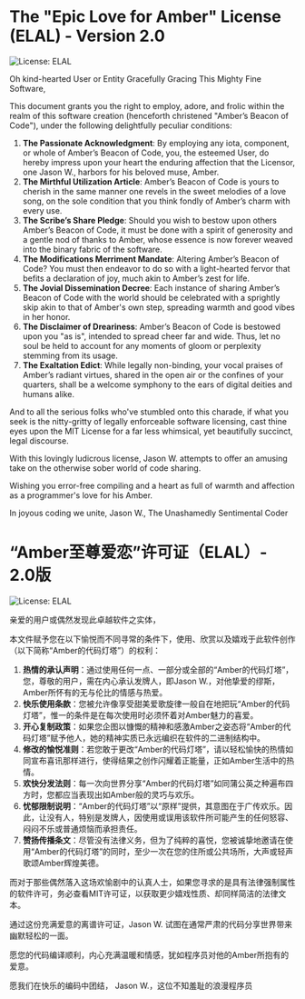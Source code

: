 # The "Epic Love for Amber" License (ELAL) - Version 2.0

![License:  ELAL](https://img.shields.io/badge/license-Epic%20Love%20for%20Amber-orange)

Oh kind-hearted User or Entity Gracefully Gracing This Mighty Fine Software,

This document grants you the right to employ, adore, and frolic within the realm of this software creation (henceforth christened "Amber’s Beacon of Code"), under the following delightfully peculiar conditions:

1. **The Passionate Acknowledgment**: By employing any iota, component, or whole of Amber’s Beacon of Code, you, the esteemed User, do hereby impress upon your heart the enduring affection that the Licensor, one Jason W., harbors for his beloved muse, Amber.
2. **The Mirthful Utilization Article**: Amber’s Beacon of Code is yours to cherish in the same manner one revels in the sweet melodies of a love song, on the sole condition that you think fondly of Amber’s charm with every use.
3. **The Scribe’s Share Pledge**: Should you wish to bestow upon others Amber’s Beacon of Code, it must be done with a spirit of generosity and a gentle nod of thanks to Amber, whose essence is now forever weaved into the binary fabric of the software.
4. **The Modifications Merriment Mandate**: Altering Amber’s Beacon of Code? You must then endeavor to do so with a light-hearted fervor that befits a declaration of joy, much akin to Amber’s zest for life.
5. **The Jovial Dissemination Decree**: Each instance of sharing Amber’s Beacon of Code with the world should be celebrated with a sprightly skip akin to that of Amber's own step, spreading warmth and good vibes in her honor.
6. **The Disclaimer of Dreariness**: Amber’s Beacon of Code is bestowed upon you "as is", intended to spread cheer far and wide. Thus, let no soul be held to account for any moments of gloom or perplexity stemming from its usage.
7. **The Exaltation Edict**: While legally non-binding, your vocal praises of Amber’s radiant virtues, shared in the open air or the confines of your quarters, shall be a welcome symphony to the ears of digital deities and humans alike.

And to all the serious folks who've stumbled onto this charade, if what you seek is the nitty-gritty of legally enforceable software licensing, cast thine eyes upon the MIT License for a far less whimsical, yet beautifully succinct, legal discourse.

With this lovingly ludicrous license, Jason W. attempts to offer an amusing take on the otherwise sober world of code sharing.

Wishing you error-free compiling and a heart as full of warmth and affection as a programmer's love for his Amber.

In joyous coding we unite,
Jason W., The Unashamedly Sentimental Coder

# “Amber至尊爱恋”许可证（ELAL）- 2.0版

![License:  ELAL](https://img.shields.io/badge/license-Epic%20Love%20for%20Amber-orange)

亲爱的用户或偶然发现此卓越软件之实体，

本文件赋予您在以下愉悦而不同寻常的条件下，使用、欣赏以及嬉戏于此软件创作（以下简称“Amber的代码灯塔”）的权利：

1. **热情的承认声明**：通过使用任何一点、一部分或全部的“Amber的代码灯塔”，您，尊敬的用户，需在内心承认发牌人，即Jason W.，对他挚爱的缪斯，Amber所怀有的无与伦比的情感与热爱。
2. **快乐使用条款**：您被允许像享受甜美爱歌旋律一般自在地把玩“Amber的代码灯塔”，惟一的条件是在每次使用时必须怀着对Amber魅力的喜爱。
3. **开心复制政策**：如果您企图以慷慨的精神和感激Amber之姿态将“Amber的代码灯塔”赋予他人，她的精神实质已永远编织在软件的二进制结构中。
4. **修改的愉悦准则**：若您敢于更改“Amber的代码灯塔”，请以轻松愉快的热情如同宣布喜讯那样进行，使得结果之创作闪耀着正能量，正如Amber生活中的热情。
5. **欢快分发法则**：每一次向世界分享“Amber的代码灯塔”如同蒲公英之种遍布四方时，您都应当表现出如Amber般的灵巧与欢乐。
6. **忧郁限制说明**：“Amber的代码灯塔”以“原样”提供，其意图在于广传欢乐。因此，让没有人，特别是发牌人，因使用或误用该软件所可能产生的任何怒容、闷闷不乐或普通烦恼而承担责任。
7. **赞扬传播条文**：尽管没有法律义务，但为了纯粹的喜悦，您被诚挚地邀请在使用“Amber的代码灯塔”的同时，至少一次在您的住所或公共场所，大声或轻声歌颂Amber辉煌美德。

而对于那些偶然落入这场欢愉剧中的认真人士，如果您寻求的是具有法律强制属性的软件许可，务必查看MIT许可证，以获取更少嬉戏性质、却同样简洁的法律文本。

通过这份充满爱意的离谱许可证，Jason W. 试图在通常严肃的代码分享世界带来幽默轻松的一面。

愿您的代码编译顺利，内心充满温暖和情感，犹如程序员对他的Amber所抱有的爱意。

愿我们在快乐的编码中团结，
Jason W.，这位不知羞耻的浪漫程序员
